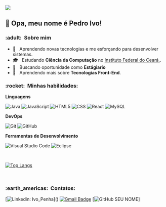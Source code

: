 
![](https://komarev.com/ghpvc/?username=VanessaSwerts&color=006bed)
## :wave:	 Opa, meu nome é <strong>Pedro Ivo!</strong>

<h3> :adult: &nbsp;Sobre mim </h3>

- 🤔 &nbsp; Aprendendo novas tecnologias e me esforçando para  desenvolver sistemas.
- 🎓 &nbsp; Estudando **Ciência da Computação** no <a href="link da sua faculdade">Instituto Federal do Ceará.</a>.
- 💼 &nbsp; Buscando oportunidade como **Estágiario** 
- 🌱 &nbsp; Aprendendo mais sobre **Tecnologias Front-End**.

<h3> :rocket: &nbsp;Minhas habilidades: </h3>

**Linguagens**

 
  ![Java](https://img.shields.io/badge/-Java-333333?style=flat&logo=Java&logoColor=007396)
  ![JavaScript](https://img.shields.io/badge/-JavaScript-333333?style=flat&logo=javascript)
  ![HTML5](https://img.shields.io/badge/-HTML5-333333?style=flat&logo=HTML5)
  ![CSS](https://img.shields.io/badge/-CSS-333333?style=flat&logo=CSS3&logoColor=1572B6)
  ![React](https://img.shields.io/badge/-React-333333?style=flat&logo=react)
  ![MySQL](https://img.shields.io/badge/-MySQL-333333?style=flat&logo=mysql)


**DevOps**

  ![Git](https://img.shields.io/badge/-Git-333333?style=flat&logo=git)
  ![GitHub](https://img.shields.io/badge/-GitHub-333333?style=flat&logo=github)

**Ferramentas de Desenvolvimento**

  ![Visual Studio Code](https://img.shields.io/badge/-Visual%20Studio%20Code-333333?style=flat&logo=visual-studio-code&logoColor=007ACC)
  ![Eclipse](https://img.shields.io/badge/-Eclipse-333333?style=flat&logo=eclipse-ide&logoColor=2C2255)


<br/>

 [![Top Langs](https://github-readme-stats.vercel.app/api/top-langs/?username=IvoPenha&show_icons=true&theme=chartreuse-dark&layout=compact)](https://github.com/anuraghazra/github-readme-stats)


<br/>

<h3> :earth_americas: &nbsp;Contatos: </h3> 

[![Linkedin: Ivo_Penha](https://img.shields.io/badge/-Ivo_Penha-blue?style=flat-square&logo=Linkedin&logoColor=white&link=https://www.linkedin.com/in/ivo-penha-7389651a2/")]()
[![Gmail Badge](https://img.shields.io/badge/-ivoxps@gmail.com-006bed?style=flat-square&logo=Gmail&logoColor=white&link=mailto:ivoxps@gmail.com)](mailto:ivoxps@gmail.com)
[![GitHub SEU NOME]( https://img.shields.io/github/followers/IvoPenha?label=follow&style=social)]
